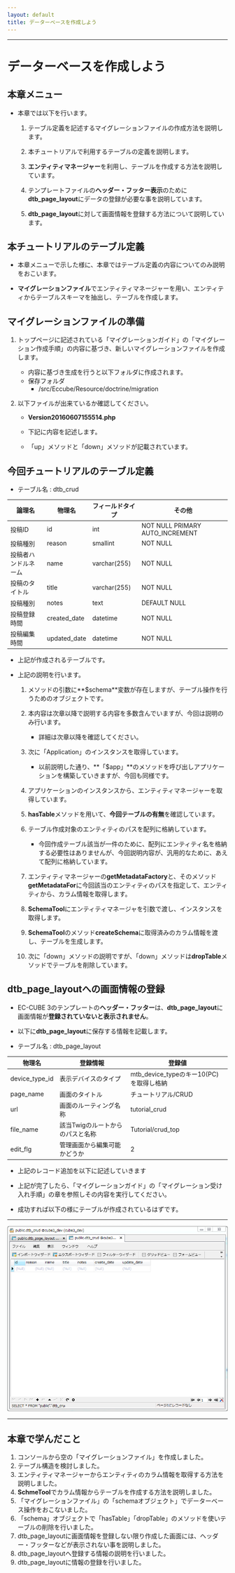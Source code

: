 ```yaml
---
layout: default
title: データーベースを作成しよう
---
```


---

# データーベースを作成しよう

## 本章メニュー

- 本章では以下を行います。

    1. テーブル定義を記述するマイグレーションファイルの作成方法を説明します。

    1. 本チュートリアルで利用するテーブルの定義を説明します。

    1. **エンティティマネージャー**を利用し、テーブルを作成する方法を説明しています。

    1. テンプレートファイルの**ヘッダー・フッター表示**のために**dtb_page_layout**にデータの登録が必要な事を説明しています。

    1. **dtb_page_layout**に対して画面情報を登録する方法について説明しています。

## 本チュートリアルのテーブル定義

- 本章メニューで示した様に、本章ではテーブル定義の内容についてのみ説明をおこいます。

<!-- テーブル定義は**マイグレーションファイル**に記述していきます。 -->
- **マイグレーションファイル**でエンティティマネージャーを用い、エンティティからテーブルスキーマを抽出し、テーブルを作成します。

## マイグレーションファイルの準備

1. トップページに記述されている「マイグレーションガイド」の「マイグレーション作成手順」の内容に基づき、新しいマイグレーションファイルを作成します。

    - 内容に基づき生成を行うと以下フォルダに作成されます。
    - 保存フォルダ
      - /src/Eccube/Resource/doctrine/migration

1. 以下ファイルが出来ているか確認してください。
    - **Version20160607155514.php**

    - 下記に内容を記述します。
    - 「up」メソッドと「down」メソッドが記載されています。

<script src="http://gist-it.appspot.com/https://github.com/EC-CUBE/ec-cube.github.io/blob/master/Source/tutorial_6/migration_before.php"></script>

<!--
```
<?php

namespace DoctrineMigrations;

use Doctrine\DBAL\Migrations\AbstractMigration;
use Doctrine\DBAL\Schema\Schema;

/**
 * Auto-generated Migration: Please modify to your needs!
 */
class Version20160607155514 extends AbstractMigration
{
    /**
     * @param Schema $schema
     */
    public function up(Schema $schema)
    {
        // this up() migration is auto-generated, please modify it to your needs
        ★ここにテーブル定義を追記

    }

    /**
     * @param Schema $schema
     */
    public function down(Schema $schema)
    {
        // this down() migration is auto-generated, please modify it to your needs
        ★ここのテーブル定義を削除

    }
}
```
-->

## 今回チュートリアルのテーブル定義

- テーブル名 : dtb_crud

| 論理名 | 物理名 | フィールドタイプ | その他 |
|------|------|------|------|
| 投稿ID | id | int | NOT NULL PRIMARY AUTO_INCREMENT |
| 投稿種別 | reason | smallint | NOT NULL |
| 投稿者ハンドルネーム | name | varchar(255) | NOT NULL |
| 投稿のタイトル | title | varchar(255) | NOT NULL |
| 投稿種別 | notes | text | DEFAULT NULL |
| 投稿登録時間 | created_date | datetime | NOT NULL |
| 投稿編集時間 | updated_date | datetime | NOT NULL |

- 上記が作成されるテーブルです。

<script src="http://gist-it.appspot.com/https://github.com/EC-CUBE/ec-cube.github.io/blob/master/Source/tutorial_6/migration_after.php"></script>

<!--
```

<?php

namespace DoctrineMigrations;

use Doctrine\DBAL\Migrations\AbstractMigration;
use Doctrine\DBAL\Schema\Schema;

use Doctrine\ORM\Tools\SchemaTool; ★テーブルを作成するために利用します
use Eccube\Application; ★エンティティマネージャーの取得のために必要です

/**
 * Auto-generated Migration: Please modify to your needs!
 */
class Version20160607155514 extends AbstractMigration
{

    /**
     * @param Schema $schema
     */
    public function up(Schema $schema)
    {
        if (!$schema->hasTable('dtb_crud')) {
            $entities = array(
                'Eccube\Entity\Crud' ★テーブル作成を行うエンティティを指定します
            );
            $app = Application::getInstance(); ★エンティティマネージャーの取得のためにApplicationを取得します
            $em = $app['orm.em']; ★エンティティマネージャーを取得します
            $classes = array();
            foreach ($entities as $entity) {
                $classes[] = $em->getMetadataFactory()->getMetadataFor($entity); ★エンティティからカラム情報を取得します。
            }
            $tool = new SchemaTool($em); ★テーブル生成のためにスキーマツールをインスタンス化します
            $tool->createSchema($classes); ★テーブルを生成します
        }
    }

    /**
     * @param Schema $schema
     */
    public function down(Schema $schema)
    {
        if (!$schema->hasTable('dtb_crud')) {
            $schema->dropTable('dtb_crud');
        }
    }
```
-->

- 上記の説明を行います。

    1. メソッドの引数に**$schema**変数が存在しますが、テーブル操作を行うためのオブジェクトです。

    1. 本内容は次章以降で説明する内容を多数含んでいますが、今回は説明のみ行います。
        - 詳細は次章以降を確認してください。
    1. 次に「Application」のインスタンスを取得しています。
        - 以前説明した通り、**「$app」**のメソッドを呼び出しアプリケーションを構築していきますが、今回も同様です。
    1. アプリケーションのインスタンスから、エンティティマネージャーを取得しています。
    1. **hasTable**メソッドを用いて、**今回テーブルの有無**を確認しています。
    1. テーブル作成対象のエンティティのパスを配列に格納しています。
        - 今回作成テーブル該当が一件のために、配列にエンティティ名を格納する必要性はありませんが、今回説明内容が、汎用的なために、あえて配列に格納しています。
    1. エンティティマネージャーの**getMetadataFactory**と、そのメソッド**getMetadataFor**に今回該当のエンティティのパスを指定して、エンティティから、カラム情報を取得します。
    1. **SchemaTool**にエンティティマネージャを引数で渡し、インスタンスを取得します。
    1. **SchemaTool**のメソッド**createSchema**に取得済みのカラム情報を渡し、テーブルを生成します。
    1. 次に「down」メソッドの説明ですが、「down」メソッドは**dropTable**メソッドでテーブルを削除しています。

## dtb_page_layoutへの画面情報の登録

- EC-CUBE 3のテンプレートの**ヘッダー・フッター**は、**dtb_page_layout**に画面情報が**登録されていないと表示されません**。

- 以下に**dtb_page_layout**に保存する情報を記載します。

- テーブル名 : dtb_page_layout

| 物理名 | 登録情報 | 登録値 |
|------|------|------|
| device_type_id | 表示デバイスのタイプ | mtb_device_typeのキー10(PC)を取得し格納 |
| page_name | 画面のタイトル | チュートリアル/CRUD |
| url | 画面のルーティング名称 | tutorial_crud |
| file_name | 該当Twigのルートからのパスと名称 | Tutorial/crud_top |
| edit_flg | 管理画面から編集可能かどうか | 2 |

- 上記のレコード追加を以下に記述していきます

<script src="http://gist-it.appspot.com/https://github.com/EC-CUBE/ec-cube.github.io/blob/master/Source/tutorial_6/migration_add_dtb_layout.php"></script>

<!--
```

<?php

namespace DoctrineMigrations;

use Doctrine\DBAL\Migrations\AbstractMigration;
use Doctrine\DBAL\Schema\Schema;

use Doctrine\ORM\Tools\SchemaTool; ★テーブルを作成するために利用します
use Eccube\Application; ★エンティティマネージャーの取得のために必要です

/**
 * Auto-generated Migration: Please modify to your needs!
 */
class Version20160607155514 extends AbstractMigration
{

    /**
     * @param Schema $schema
     */
    public function up(Schema $schema)
    {
        $app = Application::getInstance();
        $em = $app['orm.em'];
        if (!$schema->hasTable('dtb_crud')) {
            $entities = array(
                'Eccube\Entity\Crud'
            );
            $classes = array();
            foreach ($entities as $entity) {
                $classes[] = $em->getMetadataFactory()->getMetadataFor($entity); ★エンティティからカラム情報を取得します。
            }
            $tool = new SchemaTool($em);
            $tool->createSchema($classes);
        }

        $qb = $em->createQueryBuilder(); ★クエリビルダーを取得

        $qb->select('pl') ★該当情報が登録済みかどうかを確認するためのSQLを構築
            ->from('\Eccube\Entity\PageLayout', 'pl')
            ->where('pl.url = :Url')
            ->setParameter('Url', 'tutorial_crud');

        $res = $Point = $qb->getQuery()->getResult(); ★SQL結果を取得

        if(count($res) < 1){ ★結果がなければ、以下情報を書き込み
            $PageLayout = new PageLayout(); ★登録するためのエンティティをインスタンス化
            $DeviceType = $em->getRepository('\Eccube\Entity\Master\DeviceType')->find(10); ★格納するデバイスタイプをDBから取得
            $PageLayout->setDeviceType($DeviceType); ★以下登録エンティティに必要情報を格納
            $PageLayout->setName('チュートリアル/CRUD');
            $PageLayout->setUrl('tutorial_crud');
            $PageLayout->setFileName('Tutorial/crud_top');
            $PageLayout->setEditFlg(2);

            $em->persist($PageLayout); ★エンティティマネージャーの管理化に登録エンティティ追加
            $em->flush($PageLayout); ★登録エンティティを対象に保存
        }
    }

    /**
     * @param Schema $schema
     */
    public function down(Schema $schema)
    {
        if (!$schema->hasTable('dtb_crud')) {
            $schema->dropTable('dtb_crud');
        }

        $app = \Eccube\Application::getInstance(); ★EC-CUBEのアプリケーションクラスを取得
        $em = $app['orm.em']; ★エンティティマネージャーを取得
        $qb = $em->createQueryBuilder(); ★クエリビルダーを取得

        $qb->select('pl') ★該当画面情報が保存されているかを確認するためのSQLを生成
            ->from('\Eccube\Entity\PageLayout', 'pl')
            ->where('pl.url = :Url')
            ->setParameter('Url', 'tutorial_crud');

        $res = $Point = $qb->getQuery()->getResult(); ★情報取得

        if(count($res) > 0){ ★該当情報が保存されていれば、削除処理
            $qb->delete() ★該当画面情報を削除するための、SQLを生成
                ->from('\Eccube\Entity\PageLayout', 'pl')
                ->where('pl.url = :Url')
                ->setParamater('Url', 'tutorial_crud');
            $res = $Point = $qb->getQuery()->execute(); ★削除処理実行
        }
    }
}
```
-->

- 上記が完了したら、「マイグレーションガイド」の「マイグレーション受け入れ手順」の章を参照しその内容を実行してください。

- 成功すれば以下の様にテーブルが作成されているはずです。


---

![bbsテーブル](images/img-tutorial6-create-table.png)

---

## 本章で学んだこと

1. コンソールから空の「マイグレーションファイル」を作成しました。
1. テーブル構造を検討しました。
1. エンティティマネージャーからエンティティのカラム情報を取得する方法を説明しました。
1. **SchmeTool**でカラム情報からテーブルを作成する方法を説明しました。
1. 「マイグレーションファイル」の「schemaオブジェクト」でデーターベース操作をおこないました。
1. 「schema」オブジェクトで「hasTable」「dropTable」のメソッドを使いテーブルの削除を行いました。
1. dtb_page_layoutに画面情報を登録しない限り作成した画面には、ヘッダー・フッターなどが表示されない事を説明しました。
1. dtb_page_layoutへ登録する情報の説明を行いました。
1. dtb_page_layoutに情報の登録を行いました。
